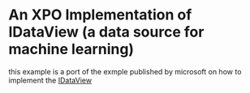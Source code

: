 # An XPO Implementation of IDataView (a data source for machine learning)

this example is a port of the exmple published by microsoft on how to implement the
[IDataView](https://docs.microsoft.com/en-us/dotnet/api/microsoft.ml.idataview?view=ml-dotnet)
